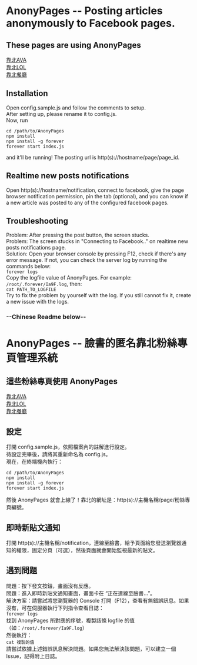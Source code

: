 # AnonyPages -- Posting articles anonymously to Facebook pages.  

## These pages are using AnonyPages  
[靠北AVA](https://www.facebook.com/KaoBeiAVA/)  
[靠北LOL](https://www.facebook.com/KaoBeiLOL/)  
[靠北餐廳](https://www.facebook.com/%E9%9D%A0%E5%8C%97%E9%A4%90%E5%BB%B3-338773669580269)  

## Installation  
Open config.sample.js and follow the comments to setup.  
After setting up, please rename it to config.js.  
Now, run  
```  
cd /path/to/AnonyPages  
npm install  
npm install -g forever  
forever start index.js  
```  
and it'll be running! The posting url is http(s)://hostname/page/page_id.  

## Realtime new posts notifications  
Open http(s)://hostname/notification, connect to facebook, give the page browser notification permission, pin the tab (optional), and you can know if a new article was posted to any of the configured facebook pages.  

## Troubleshooting  
Problem: After pressing the post button, the screen stucks.  
Problem: The screen stucks in "Connecting to Facebook.." on realtime new posts notifications page.  
Solution: Open your browser console by pressing F12, check if there's any error message. If not, you can check the server log by running the commands below:  
`
forever logs
`  
Copy the logfile value of AnonyPages. For example: `/root/.forever/Ia9F.log`, then:  
`
cat PATH_TO_LOGFILE
`  
Try to fix the problem by yourself with the log. If you still cannot fix it, create a new issue with the logs.  

### --Chinese Readme below--  
# AnonyPages -- 臉書的匿名靠北粉絲專頁管理系統  

## 這些粉絲專頁使用 AnonyPages  
[靠北AVA](https://www.facebook.com/KaoBeiAVA/)  
[靠北LOL](https://www.facebook.com/KaoBeiLOL/)  
[靠北餐廳](https://www.facebook.com/%E9%9D%A0%E5%8C%97%E9%A4%90%E5%BB%B3-338773669580269)  

## 設定  
打開 config.sample.js，依照檔案內的註解進行設定。  
待設定完畢後，請將其重新命名為 config.js。  
現在，在終端機內執行：  
```  
cd /path/to/AnonyPages  
npm install  
npm install -g forever  
forever start index.js  
```  
然後 AnonyPages 就會上線了！靠北的網址是：http(s)://主機名稱/page/粉絲專頁編號。  

## 即時新貼文通知  
打開 http(s)://主機名稱/notification，連線至臉書，給予頁面給您發送瀏覽器通知的權限，固定分頁（可選），然後頁面就會開始監視最新的貼文。  

## 遇到問題  
問題：按下發文按鈕，畫面沒有反應。  
問題：進入即時新貼文通知畫面，畫面卡在 “正在連線至臉書...”。  
解決方案：請嘗試將您瀏覽器的 Console 打開（F12），查看有無錯誤訊息。如果沒有，可在伺服器執行下列指令查看日誌：  
`
forever logs
`  
找到 AnonyPages 所對應的序號，複製該條 logfile 的值（如：`/root/.forever/Ia9F.log`）  
然後執行：  
`
cat 複製的值
`  
請嘗試依據上述錯誤訊息解決問題。如果您無法解決該問題，可以建立一個 Issue，記得附上日誌。  

